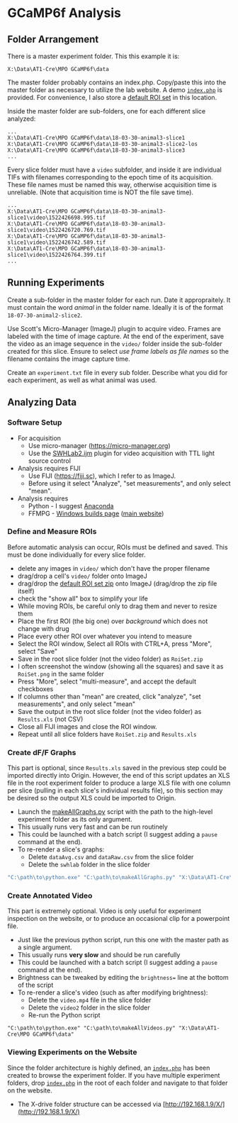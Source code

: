 # GCaMP6f Analysis

## Folder Arrangement
There is a master experiment folder. This this example it is:
```
X:\Data\AT1-Cre\MPO GCaMP6f\data
```
The master folder probably contains an index.php. Copy/paste this into the master folder as necessary to utilize the lab website. A demo [`index.php`](index.php) is provided. For convenience, I also store a [default ROI set](RoiSet-default.zip) in this location.

Inside the master folder are sub-folders, one for each different slice analyzed:
```
...
X:\Data\AT1-Cre\MPO GCaMP6f\data\18-03-30-animal3-slice1
X:\Data\AT1-Cre\MPO GCaMP6f\data\18-03-30-animal3-slice2-los
X:\Data\AT1-Cre\MPO GCaMP6f\data\18-03-30-animal3-slice3
...
```

Every slice folder must have a `video` subfolder, and inside it are individual TIFs with filenames corresponding to the epoch time of its acquisition. These file names must be named this way, otherwise acquisition time is unreliable. (Note that acquisition time is NOT the file save time).

```
...
X:\Data\AT1-Cre\MPO GCaMP6f\data\18-03-30-animal3-slice1\video\1522426698.995.tif
X:\Data\AT1-Cre\MPO GCaMP6f\data\18-03-30-animal3-slice1\video\1522426720.769.tif
X:\Data\AT1-Cre\MPO GCaMP6f\data\18-03-30-animal3-slice1\video\1522426742.589.tif
X:\Data\AT1-Cre\MPO GCaMP6f\data\18-03-30-animal3-slice1\video\1522426764.399.tif
...
```

## Running Experiments

Create a sub-folder in the master folder for each run. Date it appropraitely. It must contain the word _animal_ in the folder name. Ideally it is of the format `18-07-30-animal2-slice2`.

Use Scott's Micro-Manager (ImageJ) plugin to acquire video. Frames are labeled with the time of image capture. At the end of the experiment, save the video as an image sequence in the `video/` folder inside the sub-folder created for this slice. Ensure to select  _use frame labels as file names_ so the filename contains the image capture time.

Create an `experiment.txt` file in every sub folder. Describe what you did for each experiment, as well as what animal was used.

## Analyzing Data

### Software Setup
* For acquisition 
  * Use micro-manager (https://micro-manager.org)
  * Use the [SWHLab2.ijm](https://github.com/swharden/micro-manager-plugins/blob/master/plugin/SWHLab2.ijm) plugin for video acquisition with TTL light source control
* Analysis requires FIJI
  * Use FIJI (https://fiji.sc), which I refer to as ImageJ.
  * Before using it select "Analyze", "set measurements", and only select "mean".
* Analysis requires
  * Python - I suggest [Anaconda](https://www.anaconda.com/download/)
  * FFMPG - [Windows builds page](https://ffmpeg.zeranoe.com/builds/) ([main website](https://www.ffmpeg.org))
  
### Define and Measure ROIs
Before automatic analysis can occur, ROIs must be defined and saved. This must be done individually for every slice folder.

* delete any images in `video/` which don't have the proper filename
* drag/drop a cell's `video/` folder onto ImageJ
* drag/drop the [default ROI set zip](RoiSet-default.zip) onto ImageJ (drag/drop the zip file itself)
* check the "show all" box to simplify your life
* While moving ROIs, be careful only to drag them and never to resize them
* Place the first ROI (the big one) over _background_ which does not change with drug
* Place every other ROI over whatever you intend to measure
* Select the ROI window, Select all ROIs with CTRL+A, press "More", select "Save"
* Save in the root slice folder (not the video folder) as `RoiSet.zip`
* I often screenshot the window (showing all the squares) and save it as `RoiSet.png` in the same folder
* Press "More", select "multi-measure", and accept the default checkboxes
* If columns other than "mean" are created, click "analyze", "set measurements", and only select "mean"
* Save the output in the root slice folder (not the video folder) as `Results.xls` (not CSV)
* Close all FIJI images and close the ROI window.
* Repeat until all slice folders have `RoiSet.zip` and `Results.xls`

### Create dF/F Graphs
This part is optional, since `Results.xls` saved in the previous step could be imported directly into Origin. However, the end of this script updates an XLS file in the root experiment folder to produce a large XLS file with one column per slice (pulling in each slice's individual results file), so this section may be desired so the output XLS could be imported to Origin.

* Launch the [makeAllGraphs.py](makeAllGraphs.py) script with the path to the high-level experiment folder as its only argument. 
* This usually runs very fast and can be run routinely
* This could be launched with a batch script (I suggest adding a `pause` command at the end).
* To re-render a slice's graphs:
  * Delete `dataAvg.csv` and `dataRaw.csv` from the slice folder
  * Delete the `swhlab` folder in the slice folder

```bash
"C:\path\to\python.exe" "C:\path\to\makeAllGraphs.py" "X:\Data\AT1-Cre\MPO GCaMP6f\data"
```

### Create Annotated Video
This part is extremely optional. Video is only useful for experiment inspection on the website, or to produce an occasional clip for a powerpoint file.

* Just like the previous python script, run this one with the master path as a single argument.
* This usually runs **very slow** and should be run carefully
* This could be launched with a batch script (I suggest adding a `pause` command at the end).
* Brightness can be tweaked by editing the `brightness=` line at the bottom of the script
* To re-render a slice's video (such as after modifying brightness):
  * Delete the `video.mp4` file in the slice folder
  * Delete the `video2` folder in the slice folder
  * Re-run the Python script

```
"C:\path\to\python.exe" "C:\path\to\makeAllVideos.py" "X:\Data\AT1-Cre\MPO GCaMP6f\data"
```

### Viewing Experiments on the Website
Since the folder architecture is highly defined, an [`index.php`](index.php) has been created to browse the experiment folder. If you have multiple experiment folders, drop [`index.php`](index.php) in the root of each folder and navigate to that folder on the website.

* The X-drive folder structure can be accessed via [http://192.168.1.9/X/](http://192.168.1.9/X/)
